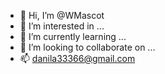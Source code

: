 - 👋 Hi, I’m @WMascot
- 👀 I’m interested in ...
- 🌱 I’m currently learning ...
- 💞️ I’m looking to collaborate on ...
- 📫 danila33366@gmail.com

<!---
WMascot/WMascot is a ✨ special ✨ repository because its `README.md` (this file) appears on your GitHub profile.
You can click the Preview link to take a look at your changes.
--->
